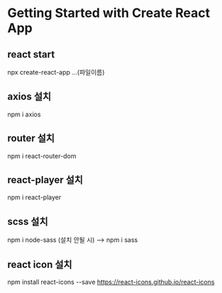 <!-- @format -->

# Getting Started with Create React App

## react start

npx create-react-app ...(파일이름)

## axios 설치

npm i axios

## router 설치

npm i react-router-dom

## react-player 설치

npm i react-player

## scss 설치

npm i node-sass (설치 안될 시) --> npm i sass

## react icon 설치

npm install react-icons --save
https://react-icons.github.io/react-icons
